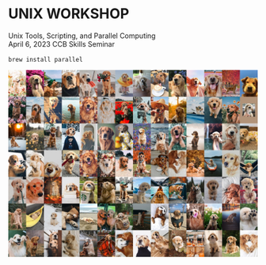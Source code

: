 # UNIX WORKSHOP
Unix Tools, Scripting, and Parallel Computing<br>
April 6, 2023 CCB Skills Seminar
```
brew install parallel
```
<img src="https://github.com/lpipes/unix_workshop/blob/main/il_1588xN.3400668553_5ksh.jpg?raw=true">
